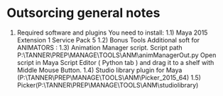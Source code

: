 # Outsorcing general notes
1) Required software and plugins
You need to install:
1.1) Maya 2015 Extension 1 Service Pack 5
1.2) Bonus Tools
Additional soft for ANIMATORS :
1.3) Animation Manager script. Script path P:\TANNER\PREP\MANAGE\TOOLS\ANM\animManagerOut.py Open script in Maya Script Editor ( Python tab ) and drag it to a shelf with Middle Mouse Button. 1.4) Studio library plugin for Maya (P:\TANNER\PREP\MANAGE\TOOLS\ANM\Picker_2015_64\) 1.5) Picker(P:\TANNER\PREP\MANAGE\TOOLS\ANM\studiolibrary\)
